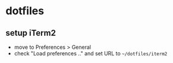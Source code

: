 # dotfiles
## setup iTerm2
- move to Preferences > General
- check "Load preferences .." and set URL to `~/dotfiles/iterm2`

